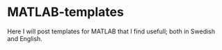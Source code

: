 # MATLAB-templates

Here I will post templates for MATLAB that I find usefull; both in Swedish and English.
